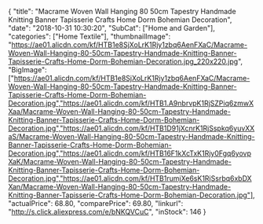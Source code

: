 {
	"title": "Macrame Woven Wall Hanging 80 50cm Tapestry Handmade Knitting Banner Tapisserie Crafts Home Dorm Bohemian Decoration",
	"date": "2018-10-31 10:30:20",
	"SubCat": ["Home and Garden"],
	"categories": ["Home Textile"],
	"thumbnailImage": "https://ae01.alicdn.com/kf/HTB1e8SjXoLrK1Rjy1zbq6AenFXaC/Macrame-Woven-Wall-Hanging-80-50cm-Tapestry-Handmade-Knitting-Banner-Tapisserie-Crafts-Home-Dorm-Bohemian-Decoration.jpg_220x220.jpg",
	"BigImage": ["https://ae01.alicdn.com/kf/HTB1e8SjXoLrK1Rjy1zbq6AenFXaC/Macrame-Woven-Wall-Hanging-80-50cm-Tapestry-Handmade-Knitting-Banner-Tapisserie-Crafts-Home-Dorm-Bohemian-Decoration.jpg","https://ae01.alicdn.com/kf/HTB1.A9nbrvpK1RjSZPiq6zmwXXaa/Macrame-Woven-Wall-Hanging-80-50cm-Tapestry-Handmade-Knitting-Banner-Tapisserie-Crafts-Home-Dorm-Bohemian-Decoration.jpg","https://ae01.alicdn.com/kf/HTB1D91jXcnrK1RjSspkq6yuvXXaS/Macrame-Woven-Wall-Hanging-80-50cm-Tapestry-Handmade-Knitting-Banner-Tapisserie-Crafts-Home-Dorm-Bohemian-Decoration.jpg","https://ae01.alicdn.com/kf/HTB16F1kXcTxK1Rjy0Fgq6yovpXaK/Macrame-Woven-Wall-Hanging-80-50cm-Tapestry-Handmade-Knitting-Banner-Tapisserie-Crafts-Home-Dorm-Bohemian-Decoration.jpg","https://ae01.alicdn.com/kf/HTB1rumjXe6sK1RjSsrbq6xbDXXan/Macrame-Woven-Wall-Hanging-80-50cm-Tapestry-Handmade-Knitting-Banner-Tapisserie-Crafts-Home-Dorm-Bohemian-Decoration.jpg"],
	"actualPrice": 68.80,
	"comparePrice": 69.80,
	"linkurl": "http://s.click.aliexpress.com/e/bNKQVCuC",
	"inStock": 146
}
